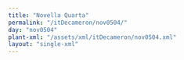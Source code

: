 ```yaml
---
title: "Novella Quarta"
permalink: "/itDecameron/nov0504/"
day: "nov0504"
plant-xml: "/assets/xml/itDecameron/nov0504.xml"
layout: "single-xml"
---
```

